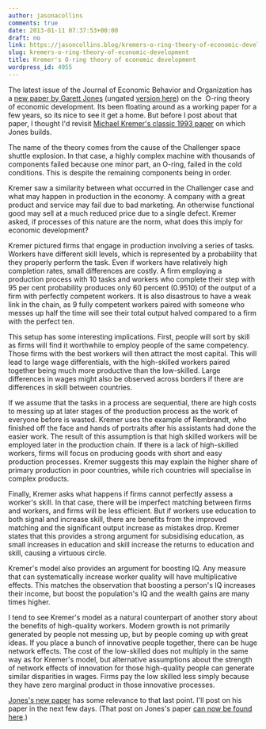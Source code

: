 ```yaml
---
author: jasonacollins
comments: true
date: 2013-01-11 07:37:53+00:00
draft: no
link: https://jasoncollins.blog/kremers-o-ring-theory-of-economic-development/
slug: kremers-o-ring-theory-of-economic-development
title: Kremer's O-ring theory of economic development
wordpress_id: 4955
---
```


The latest issue of the Journal of Economic Behavior and Organization has a [new paper by Garett Jones](http://www.sciencedirect.com/science/article/pii/S0167268112002193) (ungated [version here](http://mason.gmu.edu/~gjonesb/O%20Ring%20Foolproof.pdf)) on the  O-ring theory of economic development. Its been floating around as a working paper for a few years, so its nice to see it get a home. But before I post about that paper, I thought I'd revisit [Michael Kremer's classic 1993 paper](http://qje.oxfordjournals.org/content/108/3/551.abstract) on which Jones builds.

The name of the theory comes from the cause of the Challenger space shuttle explosion. In that case, a highly complex machine with thousands of components failed because one minor part, an O-ring, failed in the cold conditions. This is despite the remaining components being in order.

Kremer saw a similarity between what occurred in the Challenger case and what may happen in production in the economy. A company with a great product and service may fail due to bad marketing. An otherwise functional good may sell at a much reduced price due to a single defect. Kremer asked, if processes of this nature are the norm, what does this imply for economic development?

Kremer pictured firms that engage in production involving a series of tasks. Workers have different skill levels, which is represented by a probability that they properly perform the task. Even if workers have relatively high completion rates, small differences are costly. A firm employing a production process with 10 tasks and workers who complete their step with 95 per cent probability produces only 60 percent (0.9510) of the output of a firm with perfectly competent workers. It is also disastrous to have a weak link in the chain, as 9 fully competent workers paired with someone who messes up half the time will see their total output halved compared to a firm with the perfect ten.

This setup has some interesting implications. First, people will sort by skill as firms will find it worthwhile to employ people of the same competency. Those firms with the best workers will then attract the most capital. This will lead to large wage differentials, with the high-skilled workers paired together being much more productive than the low-skilled. Large differences in wages might also be observed across borders if there are differences in skill between countries.

If we assume that the tasks in a process are sequential, there are high costs to messing up at later stages of the production process as the work of everyone before is wasted. Kremer uses the example of Rembrandt, who finished off the face and hands of portraits after his assistants had done the easier work. The result of this assumption is that high skilled workers will be employed later in the production chain. If there is a lack of high-skilled workers, firms will focus on producing goods with short and easy production processes. Kremer suggests this may explain the higher share of primary production in poor countries, while rich countries will specialise in complex products.

Finally, Kremer asks what happens if firms cannot perfectly assess a worker's skill. In that case, there will be imperfect matching between firms and workers, and firms will be less efficient. But if workers use education to both signal and increase skill, there are benefits from the improved matching and the significant output increase as mistakes drop. Kremer states that this provides a strong argument for subsidising education, as small increases in education and skill increase the returns to education and skill, causing a virtuous circle.

Kremer's model also provides an argument for boosting IQ. Any measure that can systematically increase worker quality will have multiplicative effects. This matches the observation that boosting a person's IQ increases their income, but boost the population's IQ and the wealth gains are many times higher.

I tend to see Kremer's model as a natural counterpart of another story about the benefits of high-quality workers. Modern growth is not primarily generated by people not messing up, but by people coming up with great ideas. If you place a bunch of innovative people together, there can be huge network effects. The cost of the low-skilled does not multiply in the same way as for Kremer's model, but alternative assumptions about the strength of network effects of innovation for those high-quality people can generate similar disparities in wages. Firms pay the low skilled less simply because they have zero marginal product in those innovative processes.

[Jones's new paper](http://www.sciencedirect.com/science/article/pii/S0167268112002193) has some relevance to that last point. I'll post on his paper in the next few days. (That post on Jones's paper [can now be found here](https://jasoncollins.blog/o-ring-and-foolproof-sectors/).)
